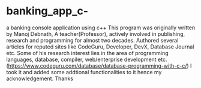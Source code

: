 # banking_app_c-
a banking console application using c++
This program was originally written by Manoj Debnath, A teacher(Professor), actively involved in publishing, research and programming for almost two decades. Authored several articles for reputed sites like CodeGuru, Developer, DevX, Database Journal etc. Some of his research interest lies in the area of programming languages, database, compiler, web/enterprise development etc.(https://www.codeguru.com/database/database-programming-with-c-c/)
I took it and added some addtional functionalities to it hence my acknowledgement. Thanks

